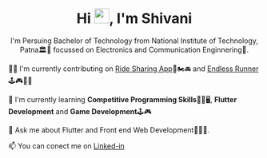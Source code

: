<!-- <a href="#"><img width="100%" height="auto" src="https://i.imgur.com/iXuL1HG.png" height="175px"/></a> -->


<h1 align="center">Hi <img src="https://raw.githubusercontent.com/MartinHeinz/MartinHeinz/master/wave.gif" width="30px">, I'm Shivani</h1>
<p align="center">I'm Persuing Bachelor of Technology from <italic>National Institute of Technology, Patna</italic>🏛️🏢 focussed on Electronics and Communication Enginnering📡.</p>





👩‍💻 I'm currently contributing on [Ride Sharing App](https://github.com/gdscnitp/Ride-Sharing-App)🚗🏍️🚘 and  [Endless Runner](https://github.com/dig9074vijay/Endless-runner)🕹️🎮🏃‍♂️

🧠 I'm currently learning  **Competitive Programming Skills**👩‍💻🖥️, **Flutter Development** and **Game Development**🕹️🎮



💬 Ask me about Flutter and Front end Web Development🤠👩‍💼.

📫 You can conect me on [Linked-in](https://www.linkedin.com/in/shivani-gupta-b5130421a)


<!-- ## 🚀 Languages and Tools:

<p align="left"> <a href="https://getbootstrap.com" target="_blank" rel="noreferrer"> <img src="https://raw.githubusercontent.com/devicons/devicon/master/icons/bootstrap/bootstrap-plain-wordmark.svg" alt="bootstrap" width="40" height="40"/> </a> <a href="https://www.cprogramming.com/" target="_blank" rel="noreferrer"> <img src="https://raw.githubusercontent.com/devicons/devicon/master/icons/c/c-original.svg" alt="c" width="40" height="40"/> </a> <a href="https://www.w3schools.com/cpp/" target="_blank" rel="noreferrer"> <img src="https://raw.githubusercontent.com/devicons/devicon/master/icons/cplusplus/cplusplus-original.svg" alt="cplusplus" width="40" height="40"/> </a> <a href="https://www.w3schools.com/css/" target="_blank" rel="noreferrer"> <img src="https://raw.githubusercontent.com/devicons/devicon/master/icons/css3/css3-original-wordmark.svg" alt="css3" width="40" height="40"/> </a> <a href="https://dart.dev" target="_blank" rel="noreferrer"> <img src="https://www.vectorlogo.zone/logos/dartlang/dartlang-icon.svg" alt="dart" width="40" height="40"/> </a> <a href="https://www.figma.com/" target="_blank" rel="noreferrer"> <img src="https://www.vectorlogo.zone/logos/figma/figma-icon.svg" alt="figma" width="40" height="40"/> </a> <a href="https://firebase.google.com/" target="_blank" rel="noreferrer"> <img src="https://www.vectorlogo.zone/logos/firebase/firebase-icon.svg" alt="firebase" width="40" height="40"/> </a> <a href="https://flutter.dev" target="_blank" rel="noreferrer"> <img src="https://www.vectorlogo.zone/logos/flutterio/flutterio-icon.svg" alt="flutter" width="40" height="40"/> </a> <a href="https://git-scm.com/" target="_blank" rel="noreferrer"> <img src="https://www.vectorlogo.zone/logos/git-scm/git-scm-icon.svg" alt="git" width="40" height="40"/> </a> <a href="https://www.w3.org/html/" target="_blank" rel="noreferrer"> <img src="https://raw.githubusercontent.com/devicons/devicon/master/icons/html5/html5-original-wordmark.svg" alt="html5" width="40" height="40"/> </a> <a href="https://developer.mozilla.org/en-US/docs/Web/JavaScript" target="_blank" rel="noreferrer"> <img src="https://raw.githubusercontent.com/devicons/devicon/master/icons/javascript/javascript-original.svg" alt="javascript" width="40" height="40"/> </a> <a href="https://www.mongodb.com/" target="_blank" rel="noreferrer"> <img src="https://raw.githubusercontent.com/devicons/devicon/master/icons/mongodb/mongodb-original-wordmark.svg" alt="mongodb" width="40" height="40"/> </a> <a href="https://www.python.org" target="_blank" rel="noreferrer"> <img src="https://raw.githubusercontent.com/devicons/devicon/master/icons/python/python-original.svg" alt="python" width="40" height="40"/> </a> <a href="https://i.pinimg.com/originals/8c/31/e6/8c31e6e470d8de86b8ccfadf45024609.jpg" target="_blank" rel="noreferrer"> <img src="https://koenig-media.raywenderlich.com/uploads/2015/03/1PbQpCce_400x400.jpg" alt="mongodb" width="40" height="40"/> </a>  </p> -->

<!-- <p align ="left">
    <a href="https://github.com/shivanigupta12/github-readme-streak-stats">
        <img title="🔥 Get streak stats for your profile at git.io/streak-stats" alt="Shivani's streak" src="https://github-readme-streak-stats.herokuapp.com/?user=shivanigupta12&theme=black-ice&hide_border=true&stroke=0000&background=060A0CD0"/>
    </a>
</p> -->

<!-- <a href="https://github.com/shivanigupta12/github-readme-stats"><img alt="Shivani's Top Languages" src="https://github-readme-stats.vercel.app/api/top-langs/?username=shivanigupta12&langs_count=8&count_private=true&layout=compact&theme=react&hide_border=true&bg_color=0D1117" /></a> -->
